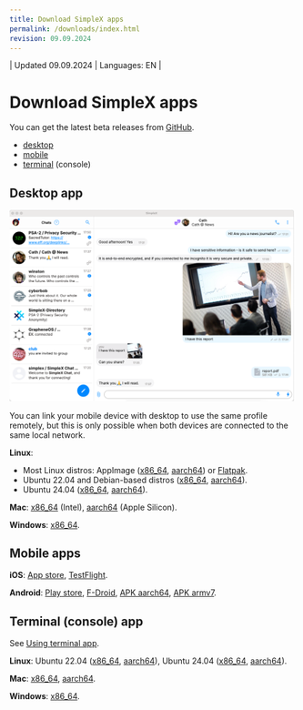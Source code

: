 ```yaml
---
title: Download SimpleX apps
permalink: /downloads/index.html
revision: 09.09.2024
---
```


| Updated 09.09.2024 | Languages: EN |
# Download SimpleX apps

You can get the latest beta releases from [GitHub](https://github.com/simplex-chat/simplex-chat/releases).

- [desktop](#desktop-app)
- [mobile](#mobile-apps)
- [terminal](#terminal-console-app) (console)

## Desktop app

<img src="/docs/images/simplex-desktop-light.png" alt="desktop app" width=500>

You can link your mobile device with desktop to use the same profile remotely, but this is only possible when both devices are connected to the same local network.

**Linux**:
- Most Linux distros: AppImage ([x86_64](https://github.com/simplex-chat/simplex-chat/releases/latest/download/simplex-desktop-x86_64.AppImage), [aarch64](https://github.com/simplex-chat/simplex-chat/releases/latest/download/simplex-desktop-aarch64.AppImage)) or [Flatpak](https://flathub.org/apps/chat.simplex.simplex).
- Ubuntu 22.04 and Debian-based distros ([x86_64](https://github.com/simplex-chat/simplex-chat/releases/latest/download/simplex-desktop-ubuntu-22_04-x86_64.deb), [aarch64](https://github.com/simplex-chat/simplex-chat/releases/latest/download/simplex-desktop-ubuntu-22_04-aarch64.deb)).
- Ubuntu 24.04 ([x86_64](https://github.com/simplex-chat/simplex-chat/releases/latest/download/simplex-desktop-ubuntu-24_04-x86_64.deb), [aarch64](https://github.com/simplex-chat/simplex-chat/releases/latest/download/simplex-desktop-ubuntu-24_04-aarch64.deb)).

**Mac**: [x86_64](https://github.com/simplex-chat/simplex-chat/releases/latest/download/simplex-desktop-macos-x86_64.dmg) (Intel), [aarch64](https://github.com/simplex-chat/simplex-chat/releases/latest/download/simplex-desktop-macos-aarch64.dmg) (Apple Silicon).

**Windows**: [x86_64](https://github.com/simplex-chat/simplex-chat/releases/latest/download/simplex-desktop-windows-x86_64.msi).

## Mobile apps

**iOS**: [App store](https://apps.apple.com/us/app/simplex-chat/id1605771084), [TestFlight](https://testflight.apple.com/join/DWuT2LQu).

**Android**: [Play store](https://play.google.com/store/apps/details?id=chat.simplex.app), [F-Droid](https://simplex.chat/fdroid/), [APK aarch64](https://github.com/simplex-chat/simplex-chat/releases/latest/download/simplex.apk), [APK armv7](https://github.com/simplex-chat/simplex-chat/releases/latest/download/simplex-armv7a.apk).

## Terminal (console) app

See [Using terminal app](/docs/CLI.md).

**Linux**: Ubuntu 22.04 ([x86_64](https://github.com/simplex-chat/simplex-chat/releases/latest/download/simplex-chat-ubuntu-22_04-x86_64), [aarch64](https://github.com/simplex-chat/simplex-chat/releases/latest/download/simplex-chat-ubuntu-22_04-aarch64)), Ubuntu 24.04 ([x86_64](https://github.com/simplex-chat/simplex-chat/releases/latest/download/simplex-chat-ubuntu-24_04-x86_64), [aarch64](https://github.com/simplex-chat/simplex-chat/releases/latest/download/simplex-chat-ubuntu-24_04-aarch64)).

**Mac**: [x86_64](https://github.com/simplex-chat/simplex-chat/releases/latest/download/simplex-chat-macos-x86-64), [aarch64](https://github.com/simplex-chat/simplex-chat/releases/latest/download/simplex-chat-macos-aarch64).

**Windows**: [x86_64](https://github.com/simplex-chat/simplex-chat/releases/latest/download/simplex-chat-windows-x86-64).
